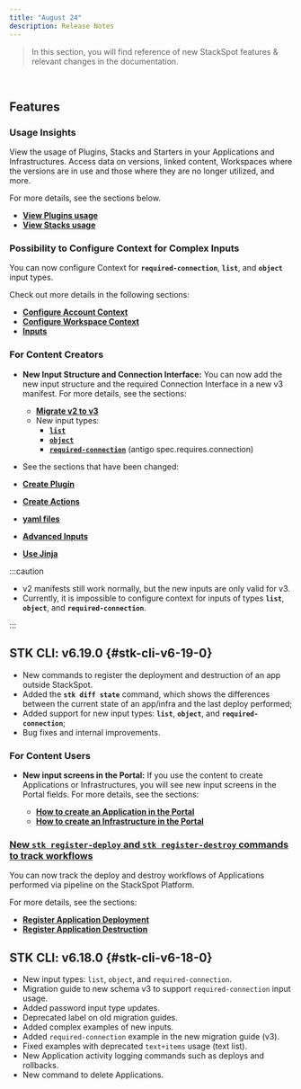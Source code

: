 ```yaml
---
title: "August 24"
description: Release Notes
---
```


> In this section, you will find reference of new StackSpot features & relevant changes in the documentation.

<br/>

## **Features**

### **Usage Insights**

View the usage of Plugins, Stacks and Starters in your Applications and Infrastructures. Access data on versions, linked content, Workspaces where the versions are in use and those where they are no longer utilized, and more.

For more details, see the sections below.

- [**View Plugins usage**](/en/create-use/create-content/plugin/usage-plugin)
- [**View Stacks usage**](/en/create-use/create-content/stack/usage-stack)

### **Possibility to Configure Context for Complex Inputs**
 
You can now configure Context for **`required-connection`**, **`list`**, and **`object`** input types.

Check out more details in the following sections:

- [**Configure Account Context**](/en/home/account/organization/configure-context-account)
- [**Configure Workspace Context**](/en/home/workspace/stacks-and-context/setup-context)
- [**Inputs**](/en/create-use/create-content/yaml-files/inputs)

### **For Content Creators**

- **New Input Structure and Connection Interface:** You can now add the new input structure and the required Connection Interface in a new v3 manifest. For more details, see the sections:
    - [**Migrate v2 to v3**](/en/home/stk-cli/migrate-manifest)
    - New input types:
        - [**`list`**](/en/create-use/create-content/yaml-files/inputs)
        - [**`object`**](/en/create-use/create-content/yaml-files/inputs)
        - [**`required-connection`**](/en/create-use/create-content/yaml-files/inputs) (antigo spec.requires.connection)


- See the sections that have been changed:

- [**Create Plugin**](/en/create-use/create-content/plugin/create-plugin#usar-connections-interfaces)
- [**Create Actions**](/en/create-use/create-content/action/run-action)
- [**yaml files**](/en/create-use/create-content/yaml-files/intro-yaml)
- [**Advanced Inputs**](/en/create-use/create-content/yaml-files/advanced-inputs)
- [**Use Jinja**](/en/create-use/create-content/yaml-files/jinja)

:::caution

- v2 manifests still work normally, but the new inputs are only valid for v3.
- Currently, it is impossible to configure context for inputs of types **`list`**, **`object`**, and **`required-connection`**.

:::

## **STK CLI: v6.19.0** {#stk-cli-v6-19-0}

- New commands to register the deployment and destruction of an app outside StackSpot.
- Added the **`stk diff state`** command, which shows the differences between the current state of an app/infra and the last deploy performed;
- Added support for new input types: **`list`**, **`object`**, and **`required-connection`**;
- Bug fixes and internal improvements.

### **For Content Users**

- **New input screens in the Portal:** If you use the content to create Applications or Infrastructures, you will see new input screens in the Portal fields. For more details, see the sections:

    - [**How to create an Application in the Portal**](/en/create-use/use-content/application/create-app-portal)
    - [**How to create an Infrastructure in the Portal**](/en/create-use/use-content/infra/create-infra-portal)


### [**New `stk register-deploy` and `stk register-destroy` commands to track workflows**](/en/home/stk-cli/commands/application-commands)

You can now track the deploy and destroy workflows of Applications performed via pipeline on the StackSpot Platform.

For more details, see the sections:

- [**Register Application Deployment**](/en/deployment/deploy/register-app-deployment)
- [**Register Application Destruction**](/en/deployment/deploy/register-app-destroy) 


## **STK CLI: v6.18.0** {#stk-cli-v6-18-0}

- New input types: `list`, `object`, and `required-connection`.
- Migration guide to new schema v3 to support `required-connection` input usage.
- Added password input type updates.
- Deprecated label on old migration guides.
- Added complex examples of new inputs.
- Added `required-connection` example in the new migration guide (v3).
- Fixed examples with deprecated `text+items` usage (text list).
- New Application activity logging commands such as deploys and rollbacks.
- New command to delete Applications.

<br/>

